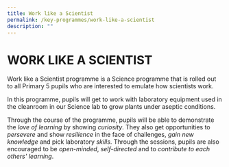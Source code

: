 ```yaml
---
title: Work like a Scientist
permalink: /key-programmes/work-like-a-scientist
description: ""
---
```

# WORK LIKE A SCIENTIST

Work like a Scientist programme is a Science programme that is rolled out to all Primary 5 pupils who are interested to emulate how scientists work. 

In this programme, pupils will get to work with laboratory equipment used in the cleanroom in our Science lab to grow plants under aseptic conditions. 

Through the course of the programme, pupils will be able to demonstrate the *love of learning* by showing *curiosity*. They also get opportunities to *persevere* and show *resilience* in the face of challenges, *gain new knowledge* and pick laboratory *skills*. Through the sessions, pupils are also encouraged to be *open-minded*, *self-directed* and to *contribute to each others' learning*.